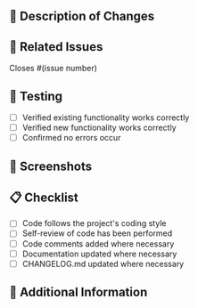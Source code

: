 ## 📝 Description of Changes
<!-- Briefly describe the changes made in this PR -->

## 🔗 Related Issues
<!-- Link to any issues this PR resolves -->
Closes #(issue number)

## 🧪 Testing
<!-- Describe how you tested the changes -->
- [ ] Verified existing functionality works correctly
- [ ] Verified new functionality works correctly
- [ ] Confirmed no errors occur

## 📸 Screenshots
<!-- Add screenshots if there are UI changes -->

## 📋 Checklist
- [ ] Code follows the project's coding style
- [ ] Self-review of code has been performed
- [ ] Code comments added where necessary
- [ ] Documentation updated where necessary
- [ ] CHANGELOG.md updated where necessary

## 💭 Additional Information
<!-- Any additional information the reviewer should know -->
